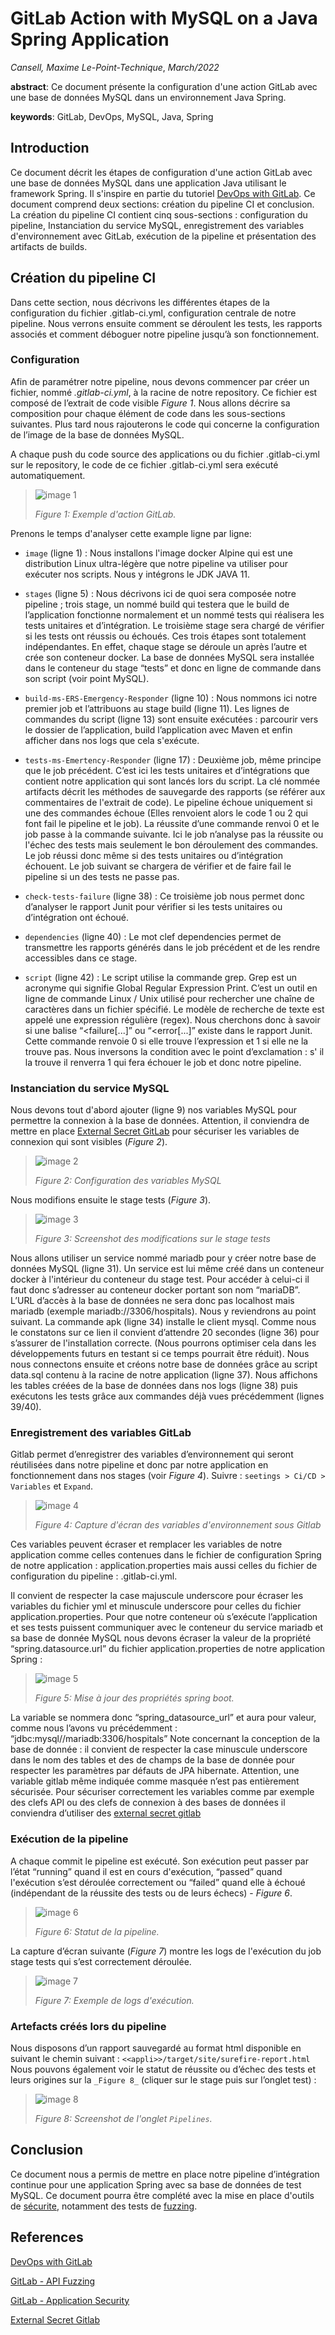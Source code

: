 # GitLab Action with MySQL on a Java Spring Application

_Cansell, Maxime_
_Le-Point-Technique_, _March/2022_

__abstract__: Ce document présente la configuration d'une action GitLab avec une base de données MySQL dans 
un environnement Java Spring.

__keywords__: GitLab, DevOps, MySQL, Java, Spring

## Introduction 
Ce document décrit les étapes de configuration d'une action GitLab avec une base de données MySQL dans une application
Java utilisant le framework Spring. Il s'inspire en partie du tutoriel [DevOps with GitLab](https://github.com/gcattan/Le-Point-Technique/blob/master/March2022/DevOps%20with%20GitLab/DevOps%20with%20GitLab.md).
Ce document comprend deux sections: création du pipeline CI et conclusion.
La création du pipeline CI contient cinq sous-sections : configuration du pipeline, Instanciation du service MySQL, enregistrement des variables d'environnement
avec GitLab, exécution de la pipeline et présentation des artifacts de builds. 

## Création du pipeline CI
Dans cette section, nous décrivons les différentes étapes de la configuration du
fichier .gitlab-ci.yml, configuration centrale de notre pipeline. Nous verrons ensuite
comment se déroulent les tests, les rapports associés et comment déboguer notre
pipeline jusqu’à son fonctionnement.

### Configuration
Afin de paramétrer notre pipeline, nous devons commencer par créer un fichier,
nommé _.gitlab-ci.yml_, à la racine de notre repository. Ce fichier est composé de l’extrait
de code visible _Figure 1_. Nous allons décrire sa composition pour chaque élément
de code dans les sous-sections suivantes. Plus tard nous rajouterons le code qui
concerne la configuration de l’image de la base de données MySQL.

A chaque push du code source des applications ou du fichier .gitlab-ci.yml sur le repository, le code de ce fichier .gitlab-ci.yml sera exécuté automatiquement.

> ![image 1](images/image-1.png)
>
> _Figure 1: Exemple d'action GitLab._

Prenons le temps d'analyser cette example ligne par ligne:

- `image` (ligne 1) :
Nous installons l'image docker Alpine qui est une distribution Linux ultra-légère que
notre pipeline va utiliser pour exécuter nos scripts. Nous y intégrons le JDK JAVA 11.

- `stages` (ligne 5) :
Nous décrivons ici de quoi sera composée notre pipeline ; trois stage, un nommé
build qui testera que le build de l’application fonctionne normalement et un nommé tests
qui réalisera les tests unitaires et d’intégration. Le troisième stage sera chargé de vérifier si
les tests ont réussis ou échoués. Ces trois étapes sont totalement indépendantes. En effet,
chaque stage se déroule un après l’autre et crée son conteneur docker. La base de
données MySQL sera installée dans le conteneur du stage “tests” et donc en ligne de
commande dans son script (voir point MySQL).

- `build-ms-ERS-Emergency-Responder` (ligne 10) :
Nous nommons ici notre premier job et l’attribuons au stage build (ligne 11). Les
lignes de commandes du script (ligne 13) sont ensuite exécutées : parcourir vers le
dossier de l’application, build l’application avec Maven et enfin afficher dans nos logs que
cela s'exécute.

- `tests-ms-Emertency-Responder` (ligne 17) :
Deuxième job, même principe que le job précédent. C’est ici les tests unitaires et
d’intégrations que contient notre application qui sont lancés lors du script. La clé nommée
artifacts décrit les méthodes de sauvegarde des rapports (se référer aux commentaires
de l'extrait de code).
Le pipeline échoue uniquement si une des commandes échoue (Elles renvoient
alors le code 1 ou 2 qui font fail le pipeline et le job). La réussite d’une commande renvoi 0
et le job passe à la commande suivante. Ici le job n’analyse pas la réussite ou l'échec des
tests mais seulement le bon déroulement des commandes. Le job réussi donc même si
des tests unitaires ou d’intégration échouent. Le job suivant se chargera de vérifier et de
faire fail le pipeline si un des tests ne passe pas.

- `check-tests-failure` (ligne 38) :
Ce troisième job nous permet donc d’analyser le rapport Junit pour vérifier si les
tests unitaires ou d’intégration ont échoué.

- `dependencies` (ligne 40) :
Le mot clef dependencies permet de transmettre les rapports générés dans le job
précédent et de les rendre accessibles dans ce stage.

- `script` (ligne 42) :
Le script utilise la commande grep. Grep est un acronyme qui signifie Global
Regular Expression Print. C’est un outil en ligne de commande Linux / Unix utilisé pour
rechercher une chaîne de caractères dans un fichier spécifié. Le modèle de recherche de
texte est appelé une expression régulière (regex).
Nous cherchons donc à savoir si une balise “<failure[...]” ou “<error[...]” existe dans
le rapport Junit. Cette commande renvoie 0 si elle trouve l’expression et 1 si elle ne la
trouve pas. Nous inversons la condition avec le point d’exclamation : s' il la trouve il
renverra 1 qui fera échouer le job et donc notre pipeline.

###  Instanciation du service MySQL
Nous devons tout d'abord ajouter (ligne 9) nos variables MySQL pour permettre la
connexion à la base de données. Attention, il conviendra de mettre en place [External
Secret GitLab](https://docs.gitlab.com/ee/ci/secrets/) pour sécuriser les variables de connexion qui sont visibles (_Figure 2_).

> ![image 2](images/image-2.png)
>
> _Figure 2: Configuration des variables MySQL_

Nous modifions ensuite le stage tests (_Figure 3_).

> ![image 3](images/image-3.png)
>
> _Figure 3: Screenshot des modifications sur le stage tests_

Nous allons utiliser un service nommé mariadb pour y créer notre base de
données MySQL (ligne 31). Un service est lui même créé dans un conteneur docker à
l'intérieur du conteneur du stage test. Pour accéder à celui-ci il faut donc s’adresser au
conteneur docker portant son nom “mariaDB”. L’URL d’accès à la base de données ne sera
donc pas localhost mais mariadb (exemple mariadb://3306/hospitals). Nous y
reviendrons au point suivant.
La commande apk (ligne 34) installe le client mysql. Comme nous le constatons
sur ce lien il convient d’attendre 20 secondes (ligne 36) pour s’assurer de l'installation
correcte. (Nous pourrons optimiser cela dans les développements futurs en testant si ce
temps pourrait être réduit). Nous nous connectons ensuite et créons notre base de
données grâce au script data.sql contenu à la racine de notre application (ligne 37). Nous
affichons les tables créées de la base de données dans nos logs (ligne 38) puis exécutons
les tests grâce aux commandes déjà vues précédemment (lignes 39/40).

### Enregistrement des variables GitLab
Gitlab permet d’enregistrer des variables d’environnement qui seront réutilisées
dans notre pipeline et donc par notre application en fonctionnement dans nos stages
(voir _Figure 4_). Suivre : `seetings > Ci/CD > Variables` et `Expand`.

> ![image 4](images/image-4.png)
>
> _Figure 4: Capture d'écran des variables d'environnement sous Gitlab_

Ces variables peuvent écraser et remplacer les variables de notre application
comme celles contenues dans le fichier de configuration Spring de notre application :
application.properties mais aussi celles du fichier de configuration du pipeline :
.gitlab-ci.yml.

Il convient de respecter la case majuscule underscore pour écraser les variables
du fichier yml et minuscule underscore pour celles du fichier application.properties.
Pour que notre conteneur où s’exécute l’application et ses tests puissent
communiquer avec le conteneur du service mariadb et sa base de donnée MySQL nous
devons écraser la valeur de la propriété “spring.datasource.url” du fichier
application.properties de notre application Spring :

> ![image 5](images/image-5.png)
>
> _Figure 5: Mise à jour des propriétés spring boot._

La variable se nommera donc “spring_datasource_url” et aura pour valeur,
comme nous l’avons vu précédemment : “jdbc:mysql//mariadb:3306/hospitals”
Note concernant la conception de la base de donnée : il convient de respecter la
case minuscule underscore dans le nom des tables et des de champs de la base de
donnée pour respecter les paramètres par défauts de JPA hibernate.
Attention, une variable gitlab même indiquée comme masquée n’est pas
entièrement sécurisée. Pour sécuriser correctement les variables comme par exemple des
clefs API ou des clefs de connexion à des bases de données il conviendra d’utiliser des
[external secret gitlab](https://docs.gitlab.com/ee/ci/secrets/)

### Exécution de la pipeline
A chaque commit le pipeline est exécuté. Son exécution
peut passer par l’état “running” quand il est en cours d'exécution,
“passed” quand l'exécution s’est déroulée correctement ou
“failed” quand elle à échoué (indépendant de la réussite des
tests ou de leurs échecs) - _Figure 6_.

> ![image 6](images/image-6.png)
>
> _Figure 6: Statut de la pipeline._

La capture d’écran suivante (_Figure 7_) montre les logs de l'exécution du job stage tests qui
s’est correctement déroulée.

> ![image 7](images/image-7.png)
>
> _Figure 7: Exemple de logs d'exécution._

###  Artefacts créés lors du pipeline
Nous disposons d’un rapport sauvegardé au format html disponible en suivant le
chemin suivant : `<<appli>>/target/site/surefire-report.html`
Nous pouvons également voir le statut de réussite ou d’échec des tests et leurs
origines sur la `_Figure 8_` (cliquer sur le stage puis sur l’onglet test) :

> ![image 8](images/image-8.png)
>
> _Figure 8: Screenshot de l'onglet `Pipelines`._

## Conclusion
Ce document nous a permis de mettre en place notre pipeline d’intégration continue
pour une application Spring avec sa base de données de test MySQL. 
Ce document pourra être complété avec la mise en place d'outils de [sécurite](https://docs.gitlab.com/ee/user/application_security/), notamment
des tests de [fuzzing](https://docs.gitlab.com/ee/user/application_security/api_fuzzing/).

## References
[DevOps with GitLab](https://github.com/gcattan/Le-Point-Technique/blob/master/March2022/DevOps%20with%20GitLab/DevOps%20with%20GitLab.md)

[GitLab - API Fuzzing](https://docs.gitlab.com/ee/user/application_security/api_fuzzing/)

[GitLab - Application Security](https://docs.gitlab.com/ee/user/application_security/)

[External Secret Gitlab](https://docs.gitlab.com/ee/ci/secrets/)
